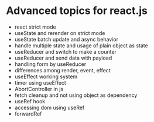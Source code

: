 # Advanced topics for react.js

- react strict mode
- useState and rerender on strict mode
- useState batch update and async behavior
- handle multiple state and usage of plain object as state
- useReducer and switch to make a counter
- useReducer and send data with payload
- handling form by useReducer
- differences among render, event, effect
- useEffect working system
- timer using useEffect
- AbortController in js
- fetch cleanup and not using object as dependency
- useRef hook
- accessing dom using useRef
- forwardRef
